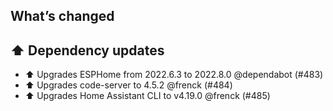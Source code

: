 ## What’s changed

## ⬆️ Dependency updates

- ⬆️ Upgrades ESPHome from 2022.6.3 to 2022.8.0 @dependabot (#483)
- ⬆️ Upgrades code-server to 4.5.2 @frenck (#484)
- ⬆️ Upgrades Home Assistant CLI to v4.19.0 @frenck (#485)
